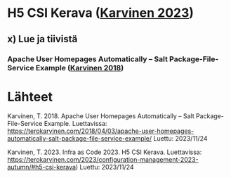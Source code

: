 # H5 CSI Kerava ([Karvinen 2023](https://terokarvinen.com/2023/configuration-management-2023-autumn/#h5-csi-kerava))

## x) Lue ja tiivistä

### Apache User Homepages Automatically – Salt Package-File-Service Example ([Karvinen 2018](https://terokarvinen.com/2018/04/03/apache-user-homepages-automatically-salt-package-file-service-example/))

# Lähteet

Karvinen, T. 2018. Apache User Homepages Automatically – Salt Package-File-Service Example. Luettavissa: https://terokarvinen.com/2018/04/03/apache-user-homepages-automatically-salt-package-file-service-example/ Luettu: 2023/11/24

Karvinen, T. 2023. Infra as Code 2023. H5 CSI Kerava. Luettavissa: https://terokarvinen.com/2023/configuration-management-2023-autumn/#h5-csi-kerava) Luettu: 2023/11/24

